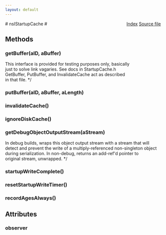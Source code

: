 ```yaml
---
layout: default
---
```

<div class='links' style='float:right'><a href="../index.html">Index</a>
<a href="http://dxr.mozilla.org/mozilla-central/source/startupcache/nsIStartupCache.idl">Source file</a>
</div>
# nsIStartupCache #

## Methods ##

### getBuffer(aID, aBuffer) ###
 This interface is provided for testing purposes only, basically  
 just to solve link vagaries. See docs in StartupCache.h  
 GetBuffer, PutBuffer, and InvalidateCache act as described   
 in that file. */  

### putBuffer(aID, aBuffer, aLength) ###

### invalidateCache() ###

### ignoreDiskCache() ###

### getDebugObjectOutputStream(aStream) ###
 In debug builds, wraps this object output stream with a stream that will   
 detect and prevent the write of a multiply-referenced non-singleton object   
 during serialization. In non-debug, returns an add-ref'd pointer to  
 original stream, unwrapped. */  

### startupWriteComplete() ###

### resetStartupWriteTimer() ###

### recordAgesAlways() ###

## Attributes ##

### observer ###
